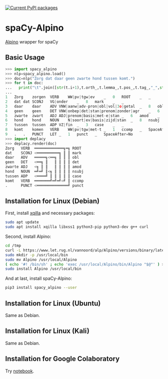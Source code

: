 [![Current PyPI packages](https://badge.fury.io/py/spacy-alpino.svg)](https://pypi.org/project/spacy-alpino/)

# spaCy-Alpino

[Alpino](http://www.let.rug.nl/vannoord/alp/Alpino/) wrapper for spaCy

## Basic Usage

```py
>>> import spacy_alpino
>>> nlp=spacy_alpino.load()
>>> doc=nlp("Zorg dat daar geen zwarte hond tussen komt.")
>>> for t in doc:
...   print("\t".join([str(t.i+1),t.orth_,t.lemma_,t.pos_,t.tag_,"_",str(0 if t.head==t else t.head.i+1),t.dep_,"_","_" if t.whitespace_ else "SpaceAfter=No"]))
...
1	Zorg	zorgen	VERB	WW|pv|tgw|ev	_	0	ROOT	_	_
2	dat	dat	SCONJ	VG|onder	_	8	mark	_	_
3	daar	daar	ADV	VNW|aanw|adv-pron|obl|vol|3o|getal	_	8	obl	_	_
4	geen	geen	DET	VNW|onbep|det|stan|prenom|zonder|agr	_	6	det	_	_
5	zwarte	zwart	ADJ	ADJ|prenom|basis|met-e|stan	_	6	amod	_	_
6	hond	hond	NOUN	N|soort|ev|basis|zijd|stan	_	8	nsubj	_	_
7	tussen	tussen	ADP	VZ|fin	_	3	case	_	_
8	komt	komen	VERB	WW|pv|tgw|met-t	_	1	ccomp	_	SpaceAfter=No
9	.	.	PUNCT	LET	_	1	punct	_	SpaceAfter=No
>>> import deplacy
>>> deplacy.render(doc)
Zorg   VERB  ═════════════╗═╗ ROOT
dat    SCONJ <══════════╗ ║ ║ mark
daar   ADV   ═════╗<══╗ ║ ║ ║ obl
geen   DET   <══╗ ║   ║ ║ ║ ║ det
zwarte ADJ   <╗ ║ ║   ║ ║ ║ ║ amod
hond   NOUN  ═╝═╝ ║<╗ ║ ║ ║ ║ nsubj
tussen ADP   <════╝ ║ ║ ║ ║ ║ case
komt   VERB  ═══════╝═╝═╝<╝ ║ ccomp
.      PUNCT <══════════════╝ punct
```

## Installation for Linux (Debian)

First, install [xqilla](http://xqilla.sourceforge.net/) and necessary packages:

```sh
sudo apt update
sudo apt install xqilla libxss1 python3-pip python3-dev g++ curl
```

Second, install Alpino:

```sh
cd /tmp
curl -L https://www.let.rug.nl/vannoord/alp/Alpino/versions/binary/latest.tar.gz | tar xzf -
sudo mkdir -p /usr/local/bin
sudo mv Alpino /usr/local/Alpino
( echo '#! /bin/sh' ; echo 'exec /usr/local/Alpino/bin/Alpino "$@"' ) > Alpino
sudo install Alpino /usr/local/bin
```

And at last, install spaCy-Alpino:

```sh
pip3 install spacy_alpino --user
```

## Installation for Linux (Ubuntu)

Same as Debian.

## Installation for Linux (Kali)

Same as Debian.

## Installation for Google Colaboratory

Try [notebook](https://colab.research.google.com/github/KoichiYasuoka/spaCy-Alpino/blob/main/spacy_alpino.ipynb).

